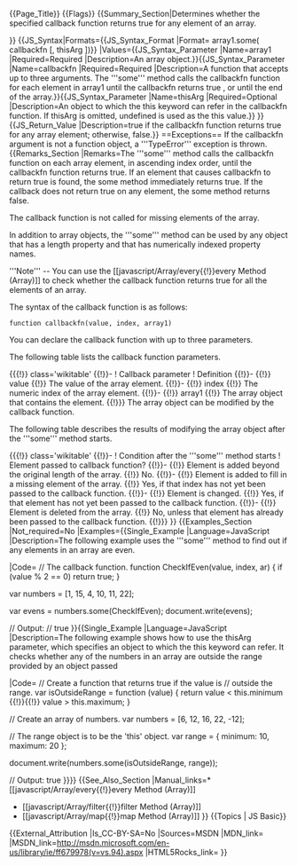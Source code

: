 {{Page_Title}}
{{Flags}}
{{Summary_Section|Determines whether the specified callback function returns true for any element of an array.

}}
{{JS_Syntax|Formats={{JS_Syntax_Format
|Format= array1.some( callbackfn [, thisArg ])}}
|Values={{JS_Syntax_Parameter
|Name=array1
|Required=Required
|Description=An array object.}}{{JS_Syntax_Parameter
|Name=callbackfn
|Required=Required
|Description=A function that accepts up to three arguments. The '''some''' method calls the callbackfn function for each element in array1 until the callbackfn returns true , or until the end of the array.}}{{JS_Syntax_Parameter
|Name=thisArg
|Required=Optional
|Description=An object to which the this keyword can refer in the callbackfn function. If thisArg is omitted, undefined is used as the this value.}}
}}
{{JS_Return_Value
|Description=true if the callbackfn function returns true for any array element; otherwise, false.}}
==Exceptions==
If the callbackfn argument is not a function object, a '''TypeError''' exception is thrown.
{{Remarks_Section
|Remarks=The '''some''' method calls the callbackfn function on each array element, in ascending index order, until the callbackfn function returns true. If an element that causes callbackfn to return true is found, the some method immediately returns true. If the callback does not return true on any element, the some method returns false.

The callback function is not called for missing elements of the array.

In addition to array objects, the '''some''' method can be used by any object that has a length property and that has numerically indexed property names.

'''Note''' -- You can use the [[javascript/Array/every{{!}}every Method (Array)]] to check whether the callback function returns true for all the elements of an array.

The syntax of the callback function is as follows:

<code>function callbackfn(value, index, array1)</code>

You can declare the callback function with up to three parameters.

The following table lists the callback function parameters.

{{{!}} class='wikitable'
{{!}}-
! Callback parameter
! Definition
{{!}}-
{{!}} value
{{!}} The value of the array element.
{{!}}-
{{!}} index
{{!}} The numeric index of the array element.
{{!}}-
{{!}} array1
{{!}} The array object that contains the element.
{{!}}} 
The array object can be modified by the callback function.

The following table describes the results of modifying the array object after the '''some''' method starts.

{{{!}} class='wikitable'
{{!}}-
! Condition after the '''some''' method starts
! Element passed to callback function?
{{!}}-
{{!}} Element is added beyond the original length of the array.
{{!}} No.
{{!}}-
{{!}} Element is added to fill in a missing element of the array.
{{!}} Yes, if that index has not yet been passed to the callback function.
{{!}}-
{{!}} Element is changed.
{{!}} Yes, if that element has not yet been passed to the callback function.
{{!}}-
{{!}} Element is deleted from the array.
{{!}} No, unless that element has already been passed to the callback function.
{{!}}} 
}}
{{Examples_Section
|Not_required=No
|Examples={{Single_Example
|Language=JavaScript
|Description=The following example uses the '''some''' method to find out if any elements in an array are even.

|Code= // The callback function.
 function CheckIfEven(value, index, ar) {
     if (value % 2 == 0)
         return true;
 }
 
 var numbers = [1, 15, 4, 10, 11, 22];
 
 var evens = numbers.some(CheckIfEven);
 document.write(evens);
 
 // Output:
 // true
}}{{Single_Example
|Language=JavaScript
|Description=The following example shows how to use the thisArg parameter, which specifies an object to which the this keyword can refer. It checks whether any of the numbers in an array are outside the range provided by an object passed

|Code= // Create a function that returns true if the value is 
 // outside the range.
 var isOutsideRange = function (value) {
     return value &lt; this.minimum {{!}}{{!}} value &gt; this.maximum;
 }
 
 // Create an array of numbers.
 var numbers = [6, 12, 16, 22, -12];
 
 // The range object is to be the 'this' object.
 var range = { minimum: 10, maximum: 20 };
 
 document.write(numbers.some(isOutsideRange, range));
 
 // Output: true
}}}}
{{See_Also_Section
|Manual_links=* [[javascript/Array/every{{!}}every Method (Array)]]
* [[javascript/Array/filter{{!}}filter Method (Array)]]
* [[javascript/Array/map{{!}}map Method (Array)]]
}}
{{Topics | JS Basic}}

{{External_Attribution
|Is_CC-BY-SA=No
|Sources=MSDN
|MDN_link=
|MSDN_link=http://msdn.microsoft.com/en-us/library/ie/ff679978(v=vs.94).aspx
|HTML5Rocks_link=
}}